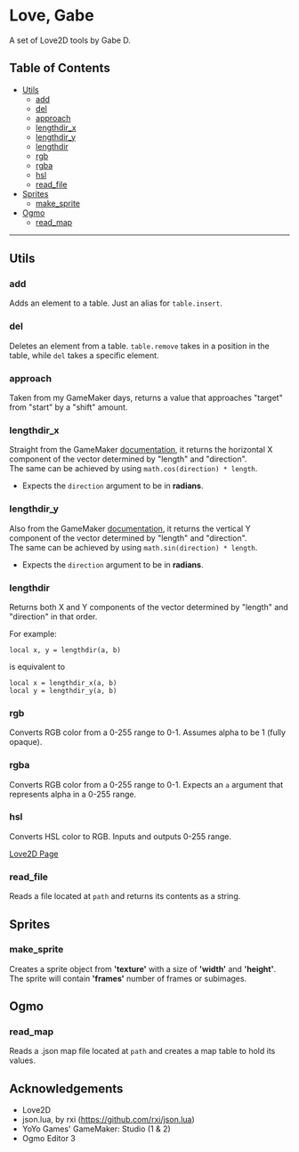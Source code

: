 # Love, Gabe
A set of Love2D tools by Gabe D.

## Table of Contents
- [Utils](#utils)
  - [add](#add)
  - [del](#del)
  - [approach](#approach)
  - [lengthdir_x](#lengthdir_x)
  - [lengthdir_y](#lengthdir_y)
  - [lengthdir](#lengthdir)
  - [rgb](#rgb)
  - [rgba](#rgba)
  - [hsl](#hsl)
  - [read_file](#read_file)
- [Sprites](#sprites)
  - [make_sprite](#make_sprite)
- [Ogmo](#ogmo)
  - [read_map](#read_map)
---
## Utils
### add
Adds an element to a table. Just an alias for `table.insert`.

### del
Deletes an element from a table. `table.remove` takes in a position in the table, while `del` takes a specific element.

### approach
Taken from my GameMaker days, returns a value that approaches "target" from "start" by a "shift" amount.

### lengthdir_x
Straight from the GameMaker [documentation](https://docs.yoyogames.com/source/dadiospice/002_reference/maths/real%20valued%20functions/lengthdir_x.html), it returns the horizontal X component of the vector determined by "length" and "direction".\
The same can be achieved by using `math.cos(direction) * length`.

- Expects the `direction` argument to be in **radians**.
### lengthdir_y
Also from the GameMaker [documentation](https://docs.yoyogames.com/source/dadiospice/002_reference/maths/real%20valued%20functions/lengthdir_y.html), it returns the vertical Y component of the vector determined by "length" and "direction".\
The same can be achieved by using `math.sin(direction) * length`.

- Expects the `direction` argument to be in **radians**.

### lengthdir
Returns both X and Y components of the vector determined by "length" and "direction" in that order.

For example:
```
local x, y = lengthdir(a, b)
```
is equivalent to
```
local x = lengthdir_x(a, b)
local y = lengthdir_y(a, b)
```

### rgb
Converts RGB color from a 0-255 range to 0-1. Assumes alpha to be 1 (fully opaque).

### rgba
Converts RGB color from a 0-255 range to 0-1. Expects an `a` argument that represents alpha in a 0-255 range.

### hsl
Converts HSL color to RGB. Inputs and outputs 0-255 range.

[Love2D Page](https://love2d.org/wiki/HSL_color)

### read_file
Reads a file located at `path` and returns its contents as a string.

## Sprites
### make_sprite
Creates a sprite object from **'texture'** with a size of **'width'** and **'height'**. The sprite will contain **'frames'** number of frames or subimages.

## Ogmo
### read_map
Reads a .json map file located at `path` and creates a map table to hold its values.

## Acknowledgements
- Love2D
- json.lua, by rxi (https://github.com/rxi/json.lua)
- YoYo Games' GameMaker: Studio (1 & 2)
- Ogmo Editor 3
